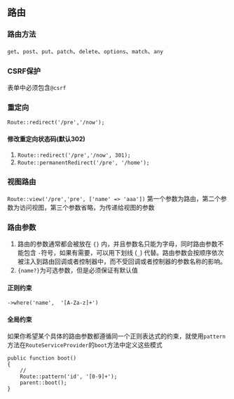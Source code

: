 ## 路由
### 路由方法
`get`、`post`、`put`、`patch`、`delete`、`options`、`match`、`any`
### CSRF保护
表单中必须包含`@csrf`
### 重定向
`Route::redirect('/pre','/now');`
#### 修改重定向状态码(默认302)
1. `Route::redirect('/pre','/now', 301);`
2. `Route::permanentRedirect('/pre', '/home');`
### 视图路由
`Route::view('/pre','pre', ['name' => 'aaa'])`
第一个参数为路由，第二个参数为访问视图，第三个参数省略，为传递给视图的参数
### 路由参数
1. 路由的参数通常都会被放在 `{}` 内，并且参数名只能为字母，同时路由参数不能包含 `-`符号，如果有需要，可以用下划线 (`_`) 代替。路由参数会按顺序依次被注入到路由回调或者控制器中，而不受回调或者控制器的参数名称的影响。
2. `{name?}`为可选参数，但是必须保证有默认值
#### 正则约束
`->where('name',  '[A-Za-z]+')`
#### 全局约束
如果你希望某个具体的路由参数都遵循同一个正则表达式的约束，就使用`pattern`方法在`RouteServiceProvider`的`boot`方法中定义这些模式
```
public function boot()
{
    //
    Route::pattern('id', '[0-9]+');
    parent::boot();
}
```